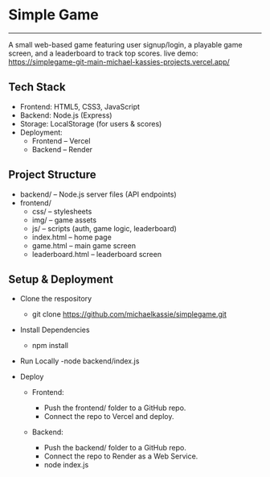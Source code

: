 # Simple Game
-------------

A small web-based game featuring user signup/login, a playable game screen, and a leaderboard to track top scores. 
live demo: https://simplegame-git-main-michael-kassies-projects.vercel.app/

## Tech Stack  
- Frontend: HTML5, CSS3, JavaScript  
- Backend: Node.js (Express)  
- Storage: LocalStorage (for users & scores)  
- Deployment:  
  - Frontend – Vercel  
  - Backend – Render  

## Project Structure  
- backend/ – Node.js server files (API endpoints)  
- frontend/  
  - css/ – stylesheets  
  - img/ – game assets  
  - js/ – scripts (auth, game logic, leaderboard)  
  - index.html – home page  
  - game.html – main game screen  
  - leaderboard.html – leaderboard screen  

## Setup & Deployment 
  - Clone the respository
    - git clone https://github.com/michaelkassie/simplegame.git 

  - Install Dependencies
    - npm install 

  - Run Locally
    -node backend/index.js

  - Deploy
    - Frontend:
      - Push the frontend/ folder to a GitHub repo.
      - Connect the repo to Vercel and deploy.
        
    - Backend:
      - Push the backend/ folder to a GitHub repo.
      - Connect the repo to Render as a Web Service.
      - node index.js
        


    
